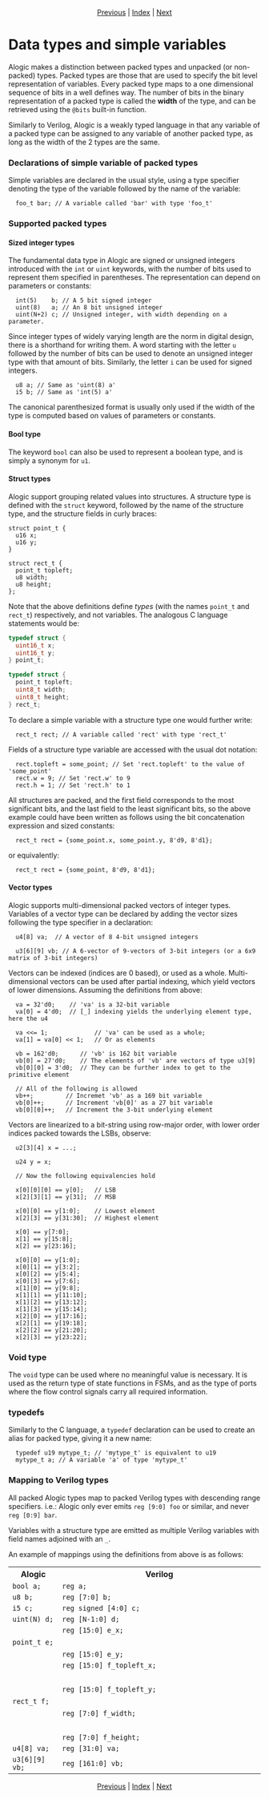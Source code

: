 <p align="center">
<a href="entities.md">Previous</a> |
<a href="index.md">Index</a> |
<a href="literals.md">Next</a>
</p>

# Data types and simple variables

Alogic makes a distinction between packed types and unpacked (or non-packed)
types. Packed types are those that are used to specify the bit level
representation of variables. Every packed type maps to a one dimensional
sequence of bits in a well defines way. The number of bits in the binary
representation of a packed type is called the **width** of the type, and can be
retrieved using the `@bits` built-in function.

Similarly to Verilog, Alogic is a weakly typed language in that any variable of
a packed type can be assigned to any variable of another packed type, as long as
the width of the 2 types are the same.

### Declarations of simple variable of packed types

Simple variables are declared in the usual style, using a type specifier denoting
the type of the variable followed by the name of the variable:

```
  foo_t bar; // A variable called 'bar' with type 'foo_t'
```

### Supported packed types

#### Sized integer types

The fundamental data type in Alogic are signed or unsigned integers introduced
with the `int` or `uint` keywords, with the number of bits used to represent
them specified in parentheses. The representation can depend on parameters or
constants:

```
  int(5)    b; // A 5 bit signed integer
  uint(8)   a; // An 8 bit unsigned integer
  uint(N+2) c; // Unsigned integer, with width depending on a parameter.
```

Since integer types of widely varying length are the norm in digital design,
there is a shorthand for writing them. A word starting with the letter `u`
followed by the number of bits can be used to denote an unsigned integer type
with that amount of bits. Similarly, the letter `i` can be used for signed
integers.

```
  u8 a; // Same as 'uint(8) a'
  i5 b; // Same as 'int(5) a'
```

The canonical parenthesized format is usually only used if the width
of the type is computed based on values of parameters or constants.

#### Bool type

The keyword `bool` can also be used to represent a boolean type, and is simply a
synonym for `u1`.

#### Struct types

Alogic support grouping related values into structures. A structure type is
defined with the `struct` keyword, followed by the name of the structure type,
and the structure fields in curly braces:

```
struct point_t {
  u16 x;
  u16 y;
}

struct rect_t {
  point_t topleft;
  u8 width;
  u8 height;
};
```

Note that the above definitions define *types*  (with the names `point_t` and
`rect_t`) respectively, and not variables. The analogous C language statements
would be:

```C
typedef struct {
  uint16_t x;
  uint16_t y;
} point_t;

typedef struct {
  point_t topleft;
  uint8_t width;
  uint8_t height;
} rect_t;
```

To declare a simple variable with a structure type one would further write:

```
  rect_t rect; // A variable called 'rect' with type 'rect_t'
```

Fields of a structure type variable are accessed with the usual dot notation:

```
  rect.topleft = some_point; // Set 'rect.topleft' to the value of 'some_point'
  rect.w = 9; // Set 'rect.w' to 9
  rect.h = 1; // Set 'rect.h' to 1
```

All structures are packed, and the first field corresponds to the most
significant bits, and the last field to the least significant bits, so the
above example could have been written as follows using the bit concatenation
expression and sized constants:

```
  rect_t rect = {some_point.x, some_point.y, 8'd9, 8'd1};
```

or equivalently:

```
  rect_t rect = {some_point, 8'd9, 8'd1};
```

#### Vector types

Alogic supports multi-dimensional packed vectors of integer types. Variables of
a vector type can be declared by adding the vector sizes following the type
specifier in a declaration:

```
  u4[8] va;  // A vector of 8 4-bit unsigned integers

  u3[6][9] vb; // A 6-vector of 9-vectors of 3-bit integers (or a 6x9 matrix of 3-bit integers)
```

Vectors can be indexed (indices are 0 based), or used as a whole.
Multi-dimensional vectors can be used after partial indexing, which yield
vectors of lower dimensions. Assuming the definitions from above:

```
  va = 32'd0;    // 'va' is a 32-bit variable
  va[0] = 4'd0;  // [_] indexing yields the underlying element type, here the u4

  va <<= 1;             // 'va' can be used as a whole;
  va[1] = va[0] << 1;   // Or as elements

  vb = 162'd0;      // 'vb' is 162 bit variable
  vb[0] = 27'd0;    // The elements of 'vb' are vectors of type u3[9]
  vb[0][0] = 3'd0;  // They can be further index to get to the primitive element

  // All of the following is allowed
  vb++;         // Incremet 'vb' as a 169 bit variable
  vb[0]++;      // Increment 'vb[0]' as a 27 bit variable
  vb[0][0]++;   // Increment the 3-bit underlying element 
```

Vectors are linearized to a bit-string using row-major order, with lower order
indices packed towards the LSBs, observe:

```
  u2[3][4] x = ...;

  u24 y = x;

  // Now the following equivalencies hold

  x[0][0][0] == y[0];   // LSB
  x[2][3][1] == y[31];  // MSB

  x[0][0] == y[1:0];    // Lowest element
  x[2][3] == y[31:30];  // Highest element

  x[0] == y[7:0];
  x[1] == y[15:8];
  x[2] == y[23:16];

  x[0][0] == y[1:0];
  x[0][1] == y[3:2];
  x[0][2] == y[5:4];
  x[0][3] == y[7:6];
  x[1][0] == y[9:8];
  x[1][1] == y[11:10];
  x[1][2] == y[13:12];
  x[1][3] == y[15:14];
  x[2][0] == y[17:16];
  x[2][1] == y[19:18];
  x[2][2] == y[21:20];
  x[2][3] == y[23:22];
```

### Void type

The `void` type can be used where no meaningful value is necessary. It is used
as the return type of state functions in FSMs, and as the type of ports where
the flow control signals carry all required information.

### typedefs

Similarly to the C language, a `typedef` declaration can be used to create an
alias for packed type, giving it a new name:

```
  typedef u19 mytype_t; // 'mytype_t' is equivalent to u19
  mytype_t a; // A variable 'a' of type 'mytype_t'
```

### Mapping to Verilog types

All packed Alogic types map to packed Verilog types with descending range
specifiers. i.e.: Alogic only ever emits `reg [9:0] foo` or similar, and never
`reg [0:9] bar`.

Variables with a structure type are emitted as multiple Verilog variables with
field names adjoined with an `_`.

An example of mappings using the definitions from above is as follows:

<table>
  <tr>
    <th>Alogic</th><th>Verilog</th>
  </tr>
  <tr>
    <td><code>bool a;</code></td><td><code>reg a;</code></td>
  </tr>
  <tr>
    <td><code>u8 b;</code></td><td><code>reg [7:0] b;</code></td>
  </tr>
  <tr>
    <td><code>i5 c;</code></td><td><code>reg signed [4:0] c;</code></td>
  </tr>
  <tr>
    <td><code>uint(N) d;</code></td><td><code>reg [N-1:0] d;</code></td>
  </tr>
  <tr>
    <td><code>point_t e;</code></td><td><code>reg [15:0] e_x;<br>
                                              reg [15:0] e_y;</code></td>
  </tr>
  <tr>
    <td><code>rect_t f;</code></td><td><code>reg [15:0] f_topleft_x;<br>
                                             reg [15:0] f_topleft_y;<br>
                                             reg [7:0] f_width;<br>
                                             reg [7:0] f_height;</code></td>
  </tr>
  <tr>
    <td><code>u4[8] va;</code></td><td><code>reg [31:0] va;</code></td>
  </tr>
  <tr>
    <td><code>u3[6][9] vb;</code></td><td><code>reg [161:0] vb;</code></td>
  </tr>
</table>

<p align="center">
<a href="entities.md">Previous</a> |
<a href="index.md">Index</a> |
<a href="literals.md">Next</a>
</p>
